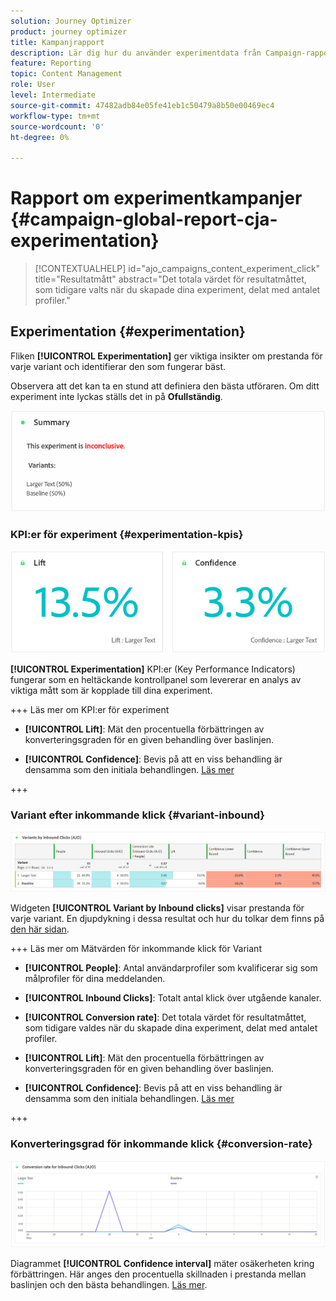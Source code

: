 ```yaml
---
solution: Journey Optimizer
product: journey optimizer
title: Kampanjrapport
description: Lär dig hur du använder experimentdata från Campaign-rapporten
feature: Reporting
topic: Content Management
role: User
level: Intermediate
source-git-commit: 47482adb84e05fe41eb1c50479a8b50e00469ec4
workflow-type: tm+mt
source-wordcount: '0'
ht-degree: 0%

---
```


# Rapport om experimentkampanjer {#campaign-global-report-cja-experimentation}

>[!CONTEXTUALHELP]
>id="ajo_campaigns_content_experiment_click"
>title="Resultatmått"
>abstract="Det totala värdet för resultatmåttet, som tidigare valts när du skapade dina experiment, delat med antalet profiler."

## Experimentation {#experimentation}

Fliken **[!UICONTROL Experimentation]** ger viktiga insikter om prestanda för varje variant och identifierar den som fungerar bäst.

Observera att det kan ta en stund att definiera den bästa utföraren. Om ditt experiment inte lyckas ställs det in på **Ofullständig**.

![](assets/cja-experimentation-1.png)

### KPI:er för experiment {#experimentation-kpis}

![](assets/cja-experimentation-kpis.png)

**[!UICONTROL Experimentation]** KPI:er (Key Performance Indicators) fungerar som en heltäckande kontrollpanel som levererar en analys av viktiga mått som är kopplade till dina experiment.

+++ Läs mer om KPI:er för experiment

* **[!UICONTROL Lift]**: Mät den procentuella förbättringen av konverteringsgraden för en given behandling över baslinjen.

* **[!UICONTROL Confidence]**: Bevis på att en viss behandling är densamma som den initiala behandlingen. [Läs mer](../content-management/experiment-calculations.md#understand-confidence)

+++

### Variant efter inkommande klick {#variant-inbound}

![](assets/cja-experimentation-variants.png)

Widgeten **[!UICONTROL Variant by Inbound clicks]** visar prestanda för varje variant.
En djupdykning i dessa resultat och hur du tolkar dem finns på [den här sidan](../content-management/get-started-experiment.md#interpret-results).

+++ Läs mer om Mätvärden för inkommande klick för Variant

* **[!UICONTROL People]**: Antal användarprofiler som kvalificerar sig som målprofiler för dina meddelanden.

* **[!UICONTROL Inbound Clicks]**: Totalt antal klick över utgående kanaler.

* **[!UICONTROL Conversion rate]**: Det totala värdet för resultatmåttet, som tidigare valdes när du skapade dina experiment, delat med antalet profiler.

* **[!UICONTROL Lift]**: Mät den procentuella förbättringen av konverteringsgraden för en given behandling över baslinjen.

* **[!UICONTROL Confidence]**: Bevis på att en viss behandling är densamma som den initiala behandlingen. [Läs mer](../content-management/experiment-calculations.md#understand-confidence)

<!--
* **[!UICONTROL Confidence Upper bound]**:

* **[!UICONTROL Confidence Lower bound]**:
-->
+++

### Konverteringsgrad för inkommande klick {#conversion-rate}

![](assets/cja-experimentation-conversion.png)

Diagrammet **[!UICONTROL Confidence interval]** mäter osäkerheten kring förbättringen. Här anges den procentuella skillnaden i prestanda mellan baslinjen och den bästa behandlingen. [Läs mer](../content-management/experiment-calculations.md#confidence-intervals).
